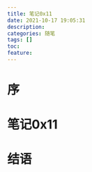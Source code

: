 ```yaml
---
title: 笔记0x11
date: 2021-10-17 19:05:31
description: 
categories: 随笔
tags: [] 
toc: 
feature: 
---
```


# 序
<!-- more -->

# 笔记0x11

# 结语
